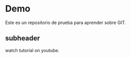 # Demo 

Este es un repositorio de prueba para aprender sobre GIT. 

## subheader
watch tutorial on youtube.